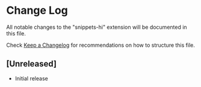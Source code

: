 # Change Log

All notable changes to the "snippets-hi" extension will be documented in this file.

Check [Keep a Changelog](http://keepachangelog.com/) for recommendations on how to structure this file.

## [Unreleased]

- Initial release